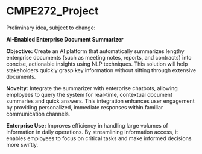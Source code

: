 # CMPE272_Project

Preliminary idea, subject to change:

**AI-Enabled Enterprise Document Summarizer**

**Objective:** Create an AI platform that automatically summarizes lengthy enterprise documents (such as meeting notes, reports, and contracts) into concise, actionable insights using NLP techniques. This solution will help stakeholders quickly grasp key information without sifting through extensive documents.

**Novelty:** Integrate the summarizer with enterprise chatbots, allowing employees to query the system for real-time, contextual document summaries and quick answers. This integration enhances user engagement by providing personalized, immediate responses within familiar communication channels.

**Enterprise Use:** Improves efficiency in handling large volumes of information in daily operations. By streamlining information access, it enables employees to focus on critical tasks and make informed decisions more swiftly.
